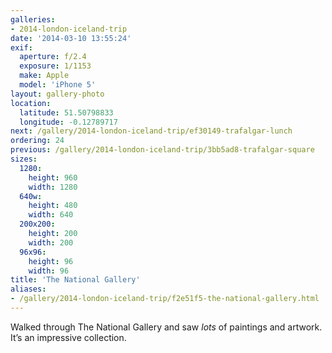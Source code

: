 ```yaml
---
galleries:
- 2014-london-iceland-trip
date: '2014-03-10 13:55:24'
exif:
  aperture: f/2.4
  exposure: 1/1153
  make: Apple
  model: 'iPhone 5'
layout: gallery-photo
location:
  latitude: 51.50798833
  longitude: -0.12789717
next: /gallery/2014-london-iceland-trip/ef30149-trafalgar-lunch
ordering: 24
previous: /gallery/2014-london-iceland-trip/3bb5ad8-trafalgar-square
sizes:
  1280:
    height: 960
    width: 1280
  640w:
    height: 480
    width: 640
  200x200:
    height: 200
    width: 200
  96x96:
    height: 96
    width: 96
title: 'The National Gallery'
aliases:
- /gallery/2014-london-iceland-trip/f2e51f5-the-national-gallery.html
---
```


Walked through The National Gallery and saw *lots* of paintings and artwork. It’s an impressive collection.
